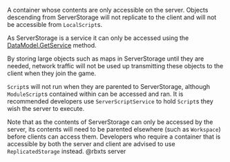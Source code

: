 A container whose contents are only accessible on the server. Objects descending from ServerStorage will not replicate to the client and will not be accessible from `LocalScript`s.

As ServerStorage is a service it can only be accessed using the [DataModel.GetService](https://developer.roblox.com/search#stq=GetService) method.

By storing large objects such as maps in ServerStorage until they are needed, network traffic will not be used up transmitting these objects to the client when they join the game.

`Script`s will not run when they are parented to ServerStorage, although `ModuleScript`s contained within can be accessed and ran. It is recommended developers use `ServerScriptService` to hold `Script`s they wish the server to execute.

Note that as the contents of ServerStorage can only be accessed by the server, its contents will need to be parented elsewhere (such as `Workspace`) before clients can access them. Developers who require a container that is accessible by both the server and client are advised to use `ReplicatedStorage` instead.
@rbxts server